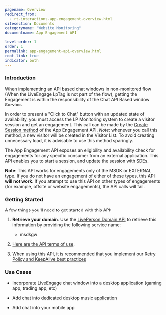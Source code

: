 ```yaml
---
pagename: Overview
redirect_from:
  - rt-interactions-app-engagement-overview.html
sitesection: Documents
categoryname: "Website Monitoring"
documentname: App Engagement API

level-order: 1
order: 1
permalink: app-engagement-api-overview.html
root-link: true
indicator: both
---
```

### Introduction

When implementing an API based chat windows in non-monitored flow (When the LiveEngage LpTag is not part of the flow), getting the Engagement is within the responsibility of the Chat API Based window Service.

In order to present a "Click to Chat" button with an updated state of availability, you must access the LP Monitoring system to create a visitor session and get an engagement. This call can be made by the [Create Session method](app-engagement-api-methods-create-session.html) of the App Engagement API. _Note_: whenever you call this method, a new visitor will be created in the Visitor List. To avoid creating unnecessary load, it is advisable to use this method sparingly.

The App Engagement API exposes an eligibility and availability check for engagements for any specific consumer from an external application. This API enables you to start a session, and update the session with SDEs.

**Note**: This API works for engagements only of the MSDK or EXTERNAL type. If you do not have an engagement of either of these types, this API **will not work**. If you attempt to use this API on other types of engagements (for example, offsite or website engagements), the API calls will fail.

### Getting Started

A few things you'll need to get started with this API:

1. **Retrieve your domain**. Use the [LivePerson Domain API](agent-domain-domain-api.html) to retrieve this information by providing the following service name:

	* msdkgw

2. [Here are the API terms of use](https://www.liveperson.com/policies/apitou).

4. When using this API, it is recommended that you implement our [Retry Policy and KeepAlive best practices](guides-retry-policy.html)



### Use Cases

* Incorporate LiveEngage chat window into a desktop application (gaming app, trading app, etc)

* Add chat into dedicated desktop music application

* Add chat into your mobile app
